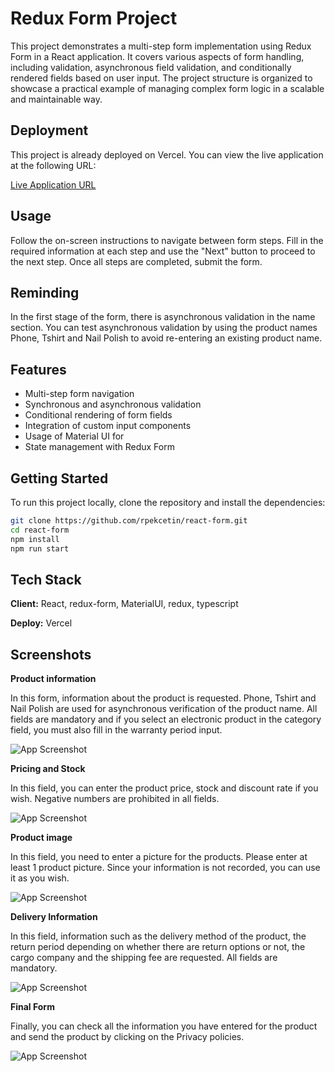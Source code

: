 # Redux Form Project

This project demonstrates a multi-step form implementation using Redux Form in a React application. It covers various aspects of form handling, including validation, asynchronous field validation, and conditionally rendered fields based on user input. The project structure is organized to showcase a practical example of managing complex form logic in a scalable and maintainable way.
## Deployment

This project is already deployed on Vercel. You can view the live application at the following URL:

[Live Application URL](https://react-form-pek.vercel.app/)
## Usage
Follow the on-screen instructions to navigate between form steps. Fill in the required information at each step and use the "Next" button to proceed to the next step. Once all steps are completed, submit the form.

## Reminding
In the first stage of the form, there is asynchronous validation in the name section. You can test asynchronous validation by using the product names Phone, Tshirt and Nail Polish to avoid re-entering an existing product name.
## Features

- Multi-step form navigation
- Synchronous and asynchronous validation
- Conditional rendering of form fields
- Integration of custom input components
- Usage of Material UI for 
- State management with Redux Form

## Getting Started

To run this project locally, clone the repository and install the dependencies:

```bash
git clone https://github.com/rpekcetin/react-form.git
cd react-form
npm install
npm run start
```

## Tech Stack

**Client:** React, redux-form, MaterialUI, redux, typescript

**Deploy:** Vercel

## Screenshots

**Product information**

In this form, information about the product is requested. Phone, Tshirt and Nail Polish are used for asynchronous verification of the product name. All fields are mandatory and if you select an electronic product in the category field, you must also fill in the warranty period input.

![App Screenshot](https://rpekcetin.github.io/first.jpg)

**Pricing and Stock**

In this field, you can enter the product price, stock and discount rate if you wish. Negative numbers are prohibited in all fields.

![App Screenshot](https://rpekcetin.github.io/second.jpg)

**Product image**

In this field, you need to enter a picture for the products. Please enter at least 1 product picture. Since your information is not recorded, you can use it as you wish.

![App Screenshot](https://rpekcetin.github.io/third.jpg)

**Delivery Information**

In this field, information such as the delivery method of the product, the return period depending on whether there are return options or not, the cargo company and the shipping fee are requested. All fields are mandatory.

![App Screenshot](https://rpekcetin.github.io/fourth.jpg)

**Final Form**

Finally, you can check all the information you have entered for the product and send the product by clicking on the Privacy policies.

![App Screenshot](https://rpekcetin.github.io/final.jpg)